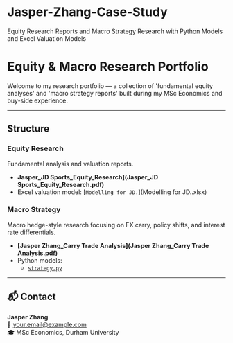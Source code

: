 # Jasper-Zhang-Case-Study
Equity Research Reports and Macro Strategy Research with Python Models and Excel Valuation Models

#  Equity & Macro Research Portfolio

Welcome to my research portfolio — a collection of 'fundamental equity analyses' and 'macro strategy reports' built during my MSc Economics and buy-side experience.

--------------------------------------------------------------------------------------------------------------------------------------------------------------------

##  Structure

###  Equity Research
Fundamental analysis and valuation reports.
- **Jasper_JD Sports_Equity_Research](Jasper_JD Sports_Equity_Research.pdf)**
- Excel valuation model: [`Modelling for JD.`](Modelling for JD..xlsx)

###  Macro Strategy
Macro hedge-style research focusing on FX carry, policy shifts, and interest rate differentials.
- **[Jasper Zhang_Carry Trade Analysis](Jasper Zhang_Carry Trade Analysis.pdf)**
- Python models:
  - [`strategy.py`](strategy.py)



---

## 📬 Contact
**Jasper Zhang**  
📧 [your.email@example.com](mailto:your.email@example.com)  
🎓 MSc Economics, Durham University  

